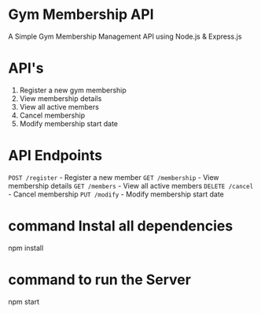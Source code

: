 
# Gym Membership API
A Simple Gym Membership Management API using Node.js & Express.js

# API's
1. Register a new gym membership
2. View membership details
3. View all active members
4. Cancel membership
5. Modify membership start date

# API Endpoints
 `POST /register` - Register a new member
 `GET /membership` - View membership details
 `GET /members` - View all active members
 `DELETE /cancel` - Cancel membership
 `PUT /modify` - Modify membership start date

# command Instal all dependencies
npm install

# command to run the Server
npm start


